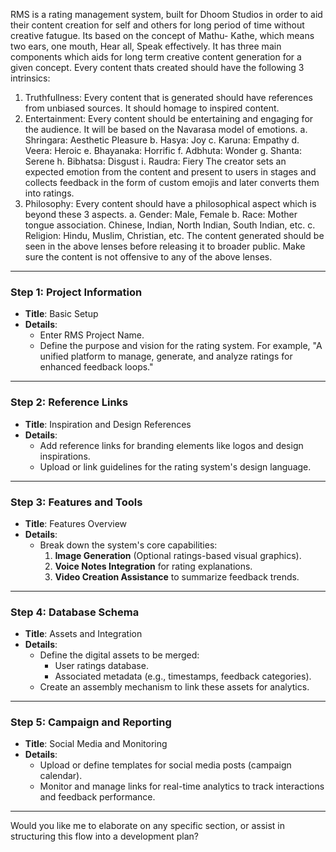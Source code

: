 RMS is a rating management system, built for Dhoom Studios in order to aid their content creation for self and others for long period of time without creative fatugue. Its based on the concept of Mathu- Kathe, which means two ears, one mouth, Hear all, Speak effectively. It has three main components which aids for long term creative content generation for a given concept. Every content thats created should have the following 3 intrinsics:
1. Truthfullness: Every content that is generated should have references from unbiased sources. It should homage to inspired content.
2. Entertainment: Every content should be entertaining and engaging for the audience. It will be based on the Navarasa model of emotions.
   a. Shringara: Aesthetic Pleasure
   b. Hasya: Joy
   c. Karuna: Empathy
   d. Veera: Heroic
   e. Bhayanaka: Horrific
   f. Adbhuta: Wonder
   g. Shanta: Serene
   h. Bibhatsa: Disgust
   i. Raudra: Fiery
   The creator sets an expected emotion from the content and present to users in stages and collects feedback in the form of custom emojis and later converts them into ratings.
3. Philosophy: Every content should have a philosophical aspect which is beyond these 3 aspects.
   a. Gender: Male, Female
   b. Race: Mother tongue association. Chinese, Indian, North Indian, South Indian, etc.
   c. Religion: Hindu, Muslim, Christian, etc.
   The content generated should be seen in the above lenses before releasing it to broader public. Make sure the content is not offensive to any of the above lenses.



---

### Step 1: **Project Information**
- **Title**: Basic Setup
- **Details**: 
   - Enter RMS Project Name.
   - Define the purpose and vision for the rating system. For example, "A unified platform to manage, generate, and analyze ratings for enhanced feedback loops."

---

### Step 2: **Reference Links**
- **Title**: Inspiration and Design References
- **Details**: 
   - Add reference links for branding elements like logos and design inspirations.
   - Upload or link guidelines for the rating system's design language.

---

### Step 3: **Features and Tools**
- **Title**: Features Overview
- **Details**:
   - Break down the system's core capabilities:
     1. **Image Generation** (Optional ratings-based visual graphics).
     2. **Voice Notes Integration** for rating explanations.
     3. **Video Creation Assistance** to summarize feedback trends.

---

### Step 4: **Database Schema**
- **Title**: Assets and Integration
- **Details**:
   - Define the digital assets to be merged:
     - User ratings database.
     - Associated metadata (e.g., timestamps, feedback categories).
   - Create an assembly mechanism to link these assets for analytics.

---

### Step 5: **Campaign and Reporting**
- **Title**: Social Media and Monitoring
- **Details**:
   - Upload or define templates for social media posts (campaign calendar).
   - Monitor and manage links for real-time analytics to track interactions and feedback performance.

---

Would you like me to elaborate on any specific section, or assist in structuring this flow into a development plan?